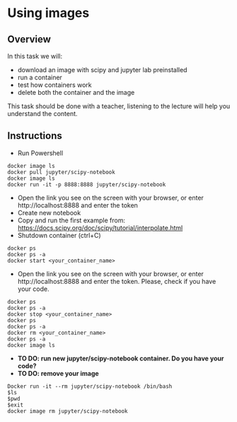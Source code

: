 # Using images
## Overview
In this task we will:
- download an image with scipy and jupyter lab preinstalled
- run a container
- test how containers work
- delete both the container and the image

This task should be done with a teacher, listening to the lecture will help you understand the content.

## Instructions

- Run Powershell

```
docker image ls
docker pull jupyter/scipy-notebook
docker image ls
docker run -it -p 8888:8888 jupyter/scipy-notebook
```
- Open the link you see on the screen with your browser, or enter http://localhost:8888 and enter the token
- Create new notebook
- Copy and run the first example from: https://docs.scipy.org/doc/scipy/tutorial/interpolate.html
- Shutdown container (ctrl+C)
```
docker ps
docker ps -a
docker start <your_container_name>
```
- Open the link you see on the screen with your browser, or enter http://localhost:8888 and enter the token. Please, check if you have your code.
```
docker ps
docker ps -a 
docker stop <your_container_name>
docker ps
docker ps -a
docker rm <your_container_name>
docker ps -a
docker image ls
```
- **TO DO: run new jupyter/scipy-notebook container. Do you have your code?**
- **TO DO: remove your image**
```
Docker run -it --rm jupyter/scipy-notebook /bin/bash
$ls
$pwd
$exit
docker image rm jupyter/scipy-notebook
```